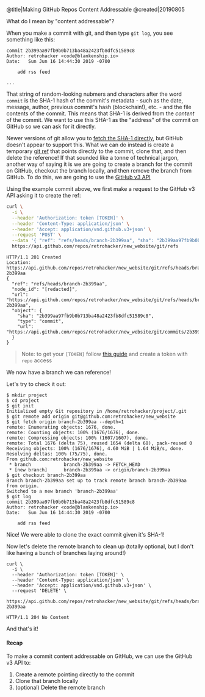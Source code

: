 @title|Making GitHub Repos Content Addressable
@created|20190805

What do I mean by "content addressable"?

When you make a commit with git, and then type `git log`, you see something like this:

```
commit 2b399aa97fb9b0b713ba48a2423fb8dfc51589c8
Author: retrohacker <code@blankenship.io>
Date:   Sun Jun 16 14:44:30 2019 -0700

    add rss feed

...
```

That string of random-looking nubmers and characters after the word `commit` is the SHA-1 hash of the commit's metadata - such as the date, message, author, previous commit's hash (blockchain!), etc. - and the file contents of the commit. This means that SHA-1 is derived from the _content_ of the commit. We want to use this SHA-1 as the "address" of the commit on GitHub so we can ask for it directly.

Newer versions of git allow you to [fetch the SHA-1 directly](https://stackoverflow.com/questions/3489173/how-to-clone-git-repository-with-specific-revision-changeset/3489576#3489576), but GitHub doesn't appear to support this. What we can do instead is create a temporary [git ref](https://git-scm.com/book/en/v2/Git-Internals-Git-References) that points directly to the commit, clone that, and then delete the reference! If that sounded like a tonne of technical jargon, another way of saying it is we are going to create a branch for the commit on GitHub, checkout the branch locally, and then remove the branch from GitHub. To do this, we are going to use the [GitHub v3 API](https://developer.github.com/v3/git/refs/)

Using the example commit above, we first make a request to the GitHub v3 API asking it to create the ref:

```bash
curl \
  -i \
  --header 'Authorization: token [TOKEN]' \
  --header 'Content-Type: application/json' \
  --header 'Accept: application/vnd.github.v3+json' \
  --request 'POST' \
  --data '{ "ref": "refs/heads/branch-2b399aa", "sha": "2b399aa97fb9b0b713ba48a2423fb8dfc51589c8" }' \
  https://api.github.com/repos/retrohacker/new_website/git/refs
```

```
HTTP/1.1 201 Created
Location: https://api.github.com/repos/retrohacker/new_website/git/refs/heads/branch-2b399aa
{
  "ref": "refs/heads/branch-2b399aa",
  "node_id": "[redacted]",
  "url": "https://api.github.com/repos/retrohacker/new_website/git/refs/heads/branch-2b399aa",
  "object": {
    "sha": "2b399aa97fb9b0b713ba48a2423fb8dfc51589c8",
    "type": "commit",
    "url": "https://api.github.com/repos/retrohacker/new_website/git/commits/2b399aa97fb9b0b713ba48a2423fb8dfc51589c8"
  }
}
```

> Note: to get your `[TOKEN]` follow [this guide](https://help.github.com/en/articles/creating-a-personal-access-token-for-the-command-line) and create a token with `repo` access

We now have a branch we can reference!

Let's try to check it out:

```
$ mkdir project
$ cd project
$ git init
Initialized empty Git repository in /home/retrohacker/project/.git
$ git remote add origin git@github.com:retrohacker/new_website
$ git fetch origin branch-2b399aa --depth=1
remote: Enumerating objects: 1676, done.
remote: Counting objects: 100% (1676/1676), done.
remote: Compressing objects: 100% (1607/1607), done.
remote: Total 1676 (delta 75), reused 1654 (delta 68), pack-reused 0
Receiving objects: 100% (1676/1676), 4.60 MiB | 1.64 MiB/s, done.
Resolving deltas: 100% (75/75), done.
From github.com:retrohacker/new_website
 * branch            branch-2b399aa -> FETCH_HEAD
 * [new branch]      branch-2b399aa -> origin/branch-2b399aa
$ git checkout branch-2b399aa
Branch branch-2b399aa set up to track remote branch branch-2b399aa from origin.
Switched to a new branch 'branch-2b399aa'
$ git log
commit 2b399aa97fb9b0b713ba48a2423fb8dfc51589c8
Author: retrohacker <code@blankenship.io>
Date:   Sun Jun 16 14:44:30 2019 -0700

    add rss feed
```

Nice! We were able to clone the exact commit given it's SHA-1!

Now let's delete the remote branch to clean up (totally optional, but I don't like having a bunch of branches laying around!)


```
curl \
  -i \
  --header 'Authorization: token [TOKEN]' \
  --header 'Content-Type: application/json' \
  --header 'Accept: application/vnd.github.v3+json' \
  --request 'DELETE' \
  https://api.github.com/repos/retrohacker/new_website/git/refs/heads/branch-2b399aa
```

```
HTTP/1.1 204 No Content
```

And that's it!

#### Recap

To make a commit content addressable on GitHub, we can use the GitHub v3 API to:

1. Create a remote pointing directly to the commit
2. Clone that branch locally
3. (optional) Delete the remote branch
